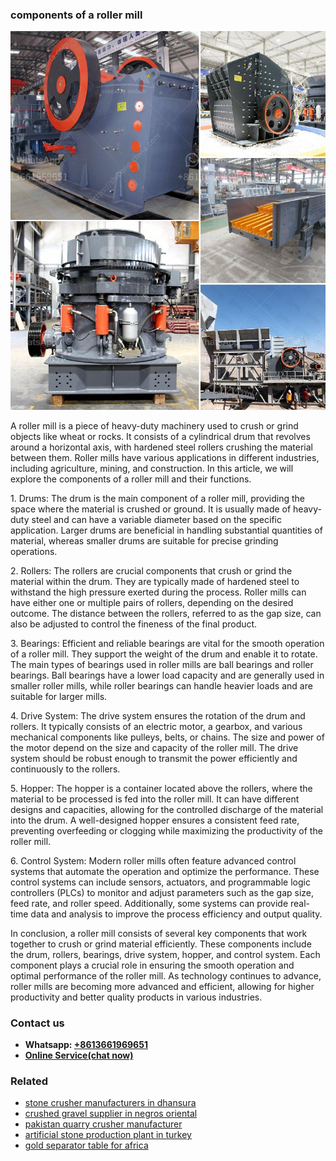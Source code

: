 <h3>components of a roller mill</h3><img src='1708332626.jpg' alt=''><p>A roller mill is a piece of heavy-duty machinery used to crush or grind objects like wheat or rocks. It consists of a cylindrical drum that revolves around a horizontal axis, with hardened steel rollers crushing the material between them. Roller mills have various applications in different industries, including agriculture, mining, and construction. In this article, we will explore the components of a roller mill and their functions.</p><p>1. Drums: The drum is the main component of a roller mill, providing the space where the material is crushed or ground. It is usually made of heavy-duty steel and can have a variable diameter based on the specific application. Larger drums are beneficial in handling substantial quantities of material, whereas smaller drums are suitable for precise grinding operations.</p><p>2. Rollers: The rollers are crucial components that crush or grind the material within the drum. They are typically made of hardened steel to withstand the high pressure exerted during the process. Roller mills can have either one or multiple pairs of rollers, depending on the desired outcome. The distance between the rollers, referred to as the gap size, can also be adjusted to control the fineness of the final product.</p><p>3. Bearings: Efficient and reliable bearings are vital for the smooth operation of a roller mill. They support the weight of the drum and enable it to rotate. The main types of bearings used in roller mills are ball bearings and roller bearings. Ball bearings have a lower load capacity and are generally used in smaller roller mills, while roller bearings can handle heavier loads and are suitable for larger mills.</p><p>4. Drive System: The drive system ensures the rotation of the drum and rollers. It typically consists of an electric motor, a gearbox, and various mechanical components like pulleys, belts, or chains. The size and power of the motor depend on the size and capacity of the roller mill. The drive system should be robust enough to transmit the power efficiently and continuously to the rollers.</p><p>5. Hopper: The hopper is a container located above the rollers, where the material to be processed is fed into the roller mill. It can have different designs and capacities, allowing for the controlled discharge of the material into the drum. A well-designed hopper ensures a consistent feed rate, preventing overfeeding or clogging while maximizing the productivity of the roller mill.</p><p>6. Control System: Modern roller mills often feature advanced control systems that automate the operation and optimize the performance. These control systems can include sensors, actuators, and programmable logic controllers (PLCs) to monitor and adjust parameters such as the gap size, feed rate, and roller speed. Additionally, some systems can provide real-time data and analysis to improve the process efficiency and output quality.</p><p>In conclusion, a roller mill consists of several key components that work together to crush or grind material efficiently. These components include the drum, rollers, bearings, drive system, hopper, and control system. Each component plays a crucial role in ensuring the smooth operation and optimal performance of the roller mill. As technology continues to advance, roller mills are becoming more advanced and efficient, allowing for higher productivity and better quality products in various industries.</p><h3>Contact us</h3><ul><li><strong>Whatsapp:&nbsp;<a href="https://wa.me/8613661969651">+8613661969651</a></strong></li><li><a href="https://swt.shibang-china.com/?git&amp;zhl&amp;components of a roller mill"><strong>Online Service(chat now)</strong></a></li></ul><h3>Related</h3><ul><li><a href='stone crusher manufacturers in dhansura.md'>stone crusher manufacturers in dhansura</a></li><li><a href='crushed gravel supplier in negros oriental.md'>crushed gravel supplier in negros oriental</a></li><li><a href='pakistan quarry crusher manufacturer.md'>pakistan quarry crusher manufacturer</a></li><li><a href='artificial stone production plant in turkey.md'>artificial stone production plant in turkey</a></li><li><a href='gold separator table for africa.md'>gold separator table for africa</a></li></ul>